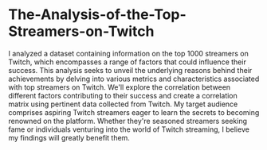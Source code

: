 # The-Analysis-of-the-Top-Streamers-on-Twitch
I analyzed a dataset containing information on the top 1000 streamers on Twitch, which encompasses a range of factors that could influence their success. 
This analysis seeks to unveil the underlying reasons behind their achievements by delving into various metrics and characteristics associated with top streamers on Twitch. We'll explore the correlation between different factors contributing to their success and create a correlation matrix using pertinent data collected from Twitch. My target audience comprises aspiring Twitch streamers eager to learn the secrets to becoming renowned on the platform. Whether they're seasoned streamers seeking fame or individuals venturing into the world of Twitch streaming, I believe my findings will greatly benefit them.
